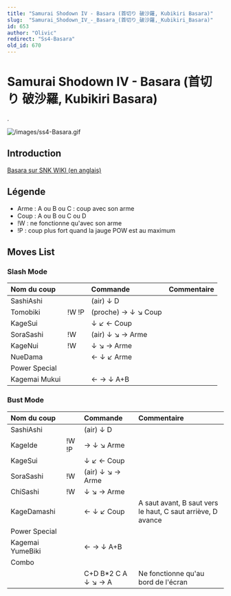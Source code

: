 ```yaml
---
title: "Samurai Shodown IV - Basara (首切り 破沙羅, Kubikiri Basara)"
slug:  "Samurai_Shodown_IV_-_Basara_(首切り_破沙羅,_Kubikiri_Basara)"
id: 653
author: "Olivic"
redirect: "Ss4-Basara"
old_id: 670
---
```


# Samurai Shodown IV - Basara (首切り 破沙羅, Kubikiri Basara)

.

![](/images/ss4-Basara.gif "/images/ss4-Basara.gif")

## Introduction

[Basara sur SNK WIKI (en anglais)](http://snk.wikia.com/wiki/Basara)

## Légende

- Arme : A ou B ou C : coup avec son arme
- Coup : A ou B ou C ou D
- !W : ne fonctionne qu'avec son arme
- !P : coup plus fort quand la jauge POW est au maximum

## Moves List

### Slash Mode

| Nom du coup   |       | Commande            | Commentaire |
|:--------------|-------|:--------------------|:------------|
| SashiAshi     |       | (air) ↓ D           |             |
| Tomobiki      | !W !P | (proche) → ↓ ↘ Coup |             |
| KageSui       |       | ↓ ↙ ← Coup          |             |
| SoraSashi     | !W    | (air) ↓ ↘ → Arme    |             |
| KageNui       | !W    | ↓ ↘ → Arme          |             |
| NueDama       |       | ← ↓ ↙ Arme          |             |
| Power Special |       |                     |             |
| Kagemai Mukui |       | ← → ↓ A+B           |             |

### Bust Mode

| Nom du coup      |       | Commande             | Commentaire                                                 |
|:-----------------|-------|:---------------------|:------------------------------------------------------------|
| SashiAshi        |       | (air) ↓ D            |                                                             |
| KageIde          | !W !P | → ↓ ↘ Arme           |                                                             |
| KageSui          |       | ↓ ↙ ← Coup           |                                                             |
| SoraSashi        | !W    | (air) ↓ ↘ → Arme     |                                                             |
| ChiSashi         | !W    | ↓ ↘ → Arme           |                                                             |
| KageDamashi      |       | ← ↓ ↙ Coup           | A saut avant, B saut vers le haut, C saut arriève, D avance |
| Power Special    |       |                      |                                                             |
| Kagemai YumeBiki |       | ← → ↓ A+B            |                                                             |
| Combo            |       |                      |                                                             |
|                  |       | C+D B\*2 C A ↓ ↘ → A | Ne fonctionne qu'au bord de l'écran                         |

